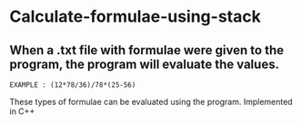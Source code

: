 # Calculate-formulae-using-stack
## When a .txt file with formulae were given to the program, the program will evaluate the values.
```
EXAMPLE : (12*78/36)/78*(25-56)
```
These types of formulae can be evaluated using the program.
Implemented in C++
